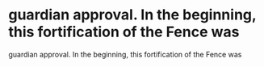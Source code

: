 # guardian approval. In the beginning, this fortification of the Fence was

guardian approval. In the beginning, this fortification of the Fence was